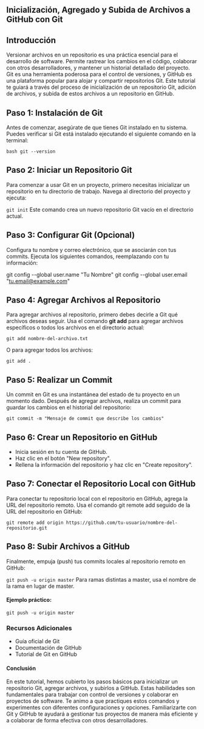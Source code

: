 ## **Inicialización, Agregado y Subida de Archivos a GitHub con Git**

## Introducción

Versionar archivos en un repositorio es una práctica esencial para el desarrollo de software. Permite rastrear los cambios en el código, colaborar con otros desarrolladores, y mantener un historial detallado del proyecto. Git es una herramienta poderosa para el control de versiones, y GitHub es una plataforma popular para alojar y compartir repositorios Git. Este tutorial te guiará a través del proceso de inicialización de un repositorio Git, adición de archivos, y subida de estos archivos a un repositorio en GitHub.

## Paso 1: Instalación de Git

Antes de comenzar, asegúrate de que tienes Git instalado en tu sistema. Puedes verificar si Git está instalado ejecutando el siguiente comando en la terminal:

```bash git --version```

## Paso 2: Iniciar un Repositorio Git

Para comenzar a usar Git en un proyecto, primero necesitas inicializar un repositorio en tu directorio de trabajo. Navega al directorio del proyecto y ejecuta:

```git init```
Este comando crea un nuevo repositorio Git vacío en el directorio actual.

## Paso 3: Configurar Git (Opcional)

Configura tu nombre y correo electrónico, que se asociarán con tus commits. Ejecuta los siguientes comandos, reemplazando con tu información:

git config --global user.name "Tu Nombre"
git config --global user.email "tu.email@example.com"

## Paso 4: Agregar Archivos al Repositorio

Para agregar archivos al repositorio, primero debes decirle a Git qué archivos deseas seguir. Usa el comando **git add** para agregar archivos específicos o todos los archivos en el directorio actual:

```git add nombre-del-archivo.txt```

O para agregar todos los archivos:

```git add .```

## Paso 5: Realizar un Commit

Un commit en Git es una instantánea del estado de tu proyecto en un momento dado. Después de agregar archivos, realiza un commit para guardar los cambios en el historial del repositorio:

```git commit -m "Mensaje de commit que describe los cambios"```

## Paso 6: Crear un Repositorio en GitHub
- Inicia sesión en tu cuenta de GitHub.
- Haz clic en el botón "New repository".
- Rellena la información del repositorio y haz clic en "Create repository".

## Paso 7: Conectar el Repositorio Local con GitHub
Para conectar tu repositorio local con el repositorio en GitHub, agrega la URL del repositorio remoto. Usa el comando git remote add seguido de la URL del repositorio en GitHub:

```git remote add origin https://github.com/tu-usuario/nombre-del-repositorio.git```

## Paso 8: Subir Archivos a GitHub
Finalmente, empuja (push) tus commits locales al repositorio remoto en GitHub:

```git push -u origin master```
Para ramas distintas a master, usa el nombre de la rama en lugar de master.

#### Ejemplo práctico:

```git push -u origin master```

### Recursos Adicionales
- Guía oficial de Git
- Documentación de GitHub
- Tutorial de Git en GitHub

#### Conclusión
En este tutorial, hemos cubierto los pasos básicos para inicializar un repositorio Git, agregar archivos, y subirlos a GitHub. Estas habilidades son fundamentales para trabajar con control de versiones y colaborar en proyectos de software. Te animo a que practiques estos comandos y experimentes con diferentes configuraciones y opciones. Familiarizarte con Git y GitHub te ayudará a gestionar tus proyectos de manera más eficiente y a colaborar de forma efectiva con otros desarrolladores.